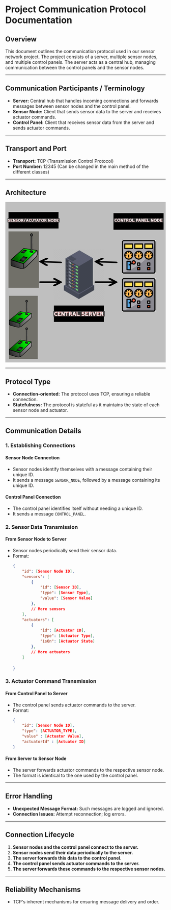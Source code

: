 # Project Communication Protocol Documentation

## Overview

This document outlines the communication protocol used in our sensor network project. The project consists of a server,
multiple sensor nodes, and multiple control panels. The server acts as a central hub, managing communication between the
control panels and the sensor nodes.

---

## Communication Participants / Terminology

- **Server:** Central hub that handles incoming connections and forwards messages between sensor nodes and the control
  panel.
- **Sensor Node:** Client that sends sensor data to the server and receives actuator commands.
- **Control Panel:** Client that receives sensor data from the server and sends actuator commands.

---

## Transport and Port
- **Transport:** TCP (Transmission Control Protocol)
- **Port Number:** 12345 (Can be changed in the main method of the different classes)

---

## Architecture
![Diagram of the architecture](/src/main/resources/structure.png)


---

## Protocol Type
- **Connection-oriented:** The protocol uses TCP, ensuring a reliable connection.
- **Statefulness:** The protocol is stateful as it maintains the state of each sensor node and actuator.

---

## Communication Details

### 1. Establishing Connections

#### Sensor Node Connection

- Sensor nodes identify themselves with a message containing their unique ID.
- It sends a message `SENSOR_NODE`, followed by a message containing its unique ID.

#### Control Panel Connection

- The control panel identifies itself without needing a unique ID.
- It sends a message `CONTROL_PANEL`.

### 2. Sensor Data Transmission

#### From Sensor Node to Server

- Sensor nodes periodically send their sensor data.
- Format:
  ```json
  {
      "id": [Sensor Node ID],
      "sensors": [
          {
              "id": [Sensor ID],
              "type": [Sensor Type],
              "value": [Sensor Value]
          },
          // More sensors
      ],
      "actuators": [
          {
              "id": [Actuator ID],
              "type": [Actuator Type],
              "isOn": [Actuator State]
          },
          // More actuators
      ]
      
  }
  ```

### 3. Actuator Command Transmission

#### From Control Panel to Server

- The control panel sends actuator commands to the server.
- Format:
  ```json
  {
      "id": [Sensor Node ID],
      "type": [ACTUATOR_TYPE],
      "value" : [Actuator Value],
      "actuatorId" : [Actuator ID]
  }
  ```

#### From Server to Sensor Node

- The server forwards actuator commands to the respective sensor node.
- The format is identical to the one used by the control panel.

---

## Error Handling
- **Unexpected Message Format:** Such messages are logged and ignored.
- **Connection Issues:** Attempt reconnection; log errors.

---

## Connection Lifecycle

1. **Sensor nodes and the control panel connect to the server.**
2. **Sensor nodes send their data periodically to the server.**
3. **The server forwards this data to the control panel.**
4. **The control panel sends actuator commands to the server.**
5. **The server forwards these commands to the respective sensor nodes.**

---

## Reliability Mechanisms
- TCP's inherent mechanisms for ensuring message delivery and order.




